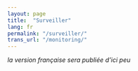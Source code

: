 ```yaml
---
layout: page
title:  "Surveiller"
lang: fr
permalink: "/surveiller/"
trans_url: "/monitoring/"
---
```


_la version française sera publiée d’ici peu_
